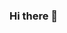 ### Hi there 👋

<!--
**William-Marques/William-Marques** is a ✨ _special_ ✨ repository because its `README.md` (this file) appears on your GitHub profile.

Here are some ideas to get you started:

- ⚡ Sou apaixonado por tecnologia e mundo Geek. Estudante de Desenvolvimento na FATEC Zona Sul procurando estágio   de Programação. Noções de Lógica, Algoritmos, SQL, Java, VBA, Android Studio, HTML, CSS e C++
- 😄 Apelido: Matrix
- 🔭 Atualmente estou somente estudando e concorrendo a vagas de estágios
- 🌱 Estou aprendendo sobre Programação para Dispositivos Mobile (ex. Android Studio, Java...)
- 💬 Posso ajudar novatos em computação, só me chamar
- 📫 Pode me contactar por:
  linkedin.com/in/william--marques
  youtube.com/mundomatrix
  matrix.consultoria@gmail.com
  matrix.consultoria (Skype)
  


-->
